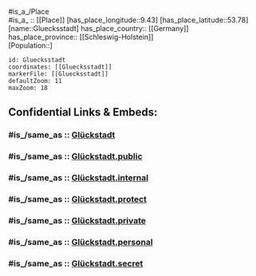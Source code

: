 ﻿---
confidential: public
isDeleted: false
location:
- 53.78
- 9.43
mapmarker: city
mapzoom:
- 7
- 12
SpocWebEntityId: 30479
tags:
- geo/City
type: City
---

#is_a_/Place  
#is_a_ :: [[Place]] 
[has_place_longitude::9.43] 
[has_place_latitude::53.78] 
[name::Gluecksstadt] 
has_place_country:: [[Germany]]  
has_place_province:: [[Schleswig-Holstein]]  
[Population::] 



```leaflet
id: Gluecksstadt
coordinates: [[Gluecksstadt]] 
markerFile: [[Gluecksstadt]] 
defaultZoom: 11 
maxZoom: 18
```


## Confidential Links & Embeds: 

### #is_/same_as :: [Glückstadt](/_Standards/Earth/Continent/Europe/Europe~Central/Germany/Germany~West/Schleswig-Holstein/counties~SH/Steinburg/cities~Steinburg/Glückstadt.md) 

### #is_/same_as :: [Glückstadt.public](/_public/Earth/Continent/Europe/Europe~Central/Germany/Germany~West/Schleswig-Holstein/counties~SH/Steinburg/cities~Steinburg/Glückstadt.public.md) 

### #is_/same_as :: [Glückstadt.internal](/_internal/Earth/Continent/Europe/Europe~Central/Germany/Germany~West/Schleswig-Holstein/counties~SH/Steinburg/cities~Steinburg/Glückstadt.internal.md) 

### #is_/same_as :: [Glückstadt.protect](/_protect/Earth/Continent/Europe/Europe~Central/Germany/Germany~West/Schleswig-Holstein/counties~SH/Steinburg/cities~Steinburg/Glückstadt.protect.md) 

### #is_/same_as :: [Glückstadt.private](/_private/Earth/Continent/Europe/Europe~Central/Germany/Germany~West/Schleswig-Holstein/counties~SH/Steinburg/cities~Steinburg/Glückstadt.private.md) 

### #is_/same_as :: [Glückstadt.personal](/_personal/Earth/Continent/Europe/Europe~Central/Germany/Germany~West/Schleswig-Holstein/counties~SH/Steinburg/cities~Steinburg/Glückstadt.personal.md) 

### #is_/same_as :: [Glückstadt.secret](/_secret/Earth/Continent/Europe/Europe~Central/Germany/Germany~West/Schleswig-Holstein/counties~SH/Steinburg/cities~Steinburg/Glückstadt.secret.md)

